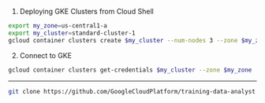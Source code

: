 1. Deploying GKE Clusters from Cloud Shell

```bash
export my_zone=us-central1-a
export my_cluster=standard-cluster-1
gcloud container clusters create $my_cluster --num-nodes 3 --zone $my_zone --enable-ip-alias
```

2. Connect to GKE

```bash
gcloud container clusters get-credentials $my_cluster --zone $my_zone
```

---

```bash
git clone https://github.com/GoogleCloudPlatform/training-data-analyst
```